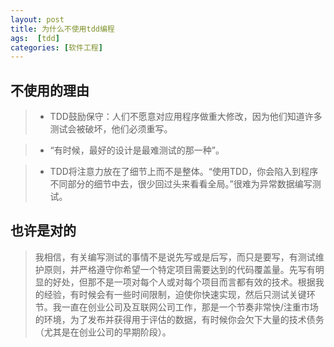 ```yaml
---
layout: post
title: 为什么不使用tdd编程
ags:  [tdd]
categories: [软件工程]
---
```


## 不使用的理由

> * TDD鼓励保守：人们不愿意对应用程序做重大修改，因为他们知道许多测试会被破坏，他们必须重写。

> * “有时候，最好的设计是最难测试的那一种”。

> * TDD将注意力放在了细节上而不是整体。“使用TDD，你会陷入到程序不同部分的细节中去，很少回过头来看看全局。”很难为异常数据编写测试。


## 也许是对的

> 我相信，有关编写测试的事情不是说先写或是后写，而只是要写，有测试维护原则，并严格遵守你希望一个特定项目需要达到的代码覆盖量。先写有明显的好处，但那不是一项对每个人或对每个项目而言都有效的技术。根据我的经验，有时候会有一些时间限制，迫使你快速实现，然后只测试关键环节。我一直在创业公司及互联网公司工作，那是一个节奏非常快/注重市场的环境，为了发布并获得用于评估的数据，有时候你会欠下大量的技术债务（尤其是在创业公司的早期阶段）。

